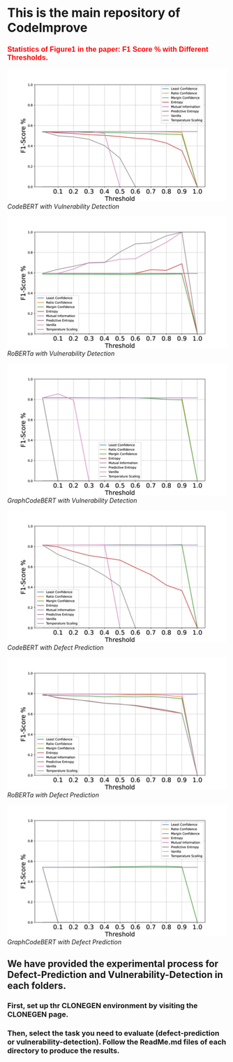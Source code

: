 # This is the main repository of CodeImprove

<h3 style="color:#ff0000; font-family: 'Arial', sans-serif;">Statistics of Figure1 in the paper: F1 Score % with Different Thresholds.</h3>

![Descrition](https://github.com/CodeImprove/CodeImprove/blob/main/Images/VulCB.jpg)*CodeBERT with Vulnerability Detection*

![Descrition](https://github.com/CodeImprove/CodeImprove/blob/main/Images/VulRB.jpg)*RoBERTa with Vulnerability Detection*

![Descrition](https://github.com/CodeImprove/CodeImprove/blob/main/Images/VulGCB.jpg)*GraphCodeBERT with Vulnerability Detection*

![Descrition](https://github.com/CodeImprove/CodeImprove/blob/main/Images/DefectCB.jpg)*CodeBERT with Defect Prediction*

![Descrition](https://github.com/CodeImprove/CodeImprove/blob/main/Images/DefectRB.jpg)*RoBERTa with Defect Prediction*

![Descrition](https://github.com/CodeImprove/CodeImprove/blob/main/Images/F1SCORE.jpg)*GraphCodeBERT with Defect Prediction*

## We have provided the experimental process for Defect-Prediction and Vulnerability-Detection in each folders. 

### First, set up thr CLONEGEN environment by visiting the CLONEGEN page. 
### Then, select the task you need to evaluate (defect-prediction or vulnerability-detection). Follow the ReadMe.md files of each directory to produce the results. 

<!--
**CodeImprove/CodeImprove** is a ✨ _special_ ✨ repository because its `README.md` (this file) appears on your GitHub profile.

Here are some ideas to get you started:

- 🔭 I’m currently working on ...
- 🌱 I’m currently learning ...
- 👯 I’m looking to collaborate on ...
- 🤔 I’m looking for help with ...
- 💬 Ask me about ...
- 📫 How to reach me: ...
- 😄 Pronouns: ...
- ⚡ Fun fact: ...
-->
